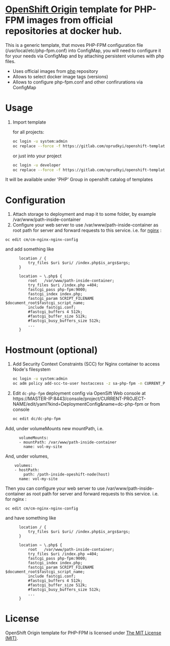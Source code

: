 [OpenShift Origin](https://www.openshift.org/) template for PHP-FPM images from official repositories at docker hub.
==============

This is a generic template, that moves PHP-FPM configuration file (/usr/local/etc/php-fpm.conf) into ConfigMap, you will need to configure it 
for your needs via ConfigMap and by attaching persistent volumes with php files.

 - Uses official images from [php](https://hub.docker.com/r/library/php/) repository
 - Allows to select docker image tags (versions)
 - Allows to configure php-fpm.conf and other confirurations via ConfigMap
      

Usage
==============

1. Import template

	for all projects:
	```sh
	oc login -u system:admin
	oc replace --force -f https://gitlab.com/oprudkyi/openshift-templates/raw/master/php-fpm/php-fpm.yaml -n openshift
	```

	or just into your project
	```sh
	oc login -u developer
	oc replace --force -f https://gitlab.com/oprudkyi/openshift-templates/raw/master/php-fpm/php-fpm.yaml -n CURRENT_PROJECT_NAME
	```

It will be available under 'PHP' Group in openshift catalog of templates

Configuration 
==============
1. Attach storage to deployment and map it to some folder, by example /var/www/path-inside-container
2. Configure your web server to use /var/www/path-inside-container as root path for server and forward requests to this service.
  i.e. for [nginx](https://gitlab.com/oprudkyi/openshift-templates/tree/master/nginx) :
  ```
  oc edit cm/cm-nginx-nginx-config
  ```
  and add something like

  ```
		location / {
			try_files $uri $uri/ /index.php$is_args$args;
		}

		location ~ \.php$ {
            root   /var/www/path-inside-container;
			try_files $uri /index.php =404;
			fastcgi_pass php-fpm:9000;
			fastcgi_index index.php;
			fastcgi_param SCRIPT_FILENAME $document_root$fastcgi_script_name;
			include fastcgi.conf;
			#fastcgi_buffers 4 512k; 
			#fastcgi_buffer_size 512k; 
			#fastcgi_busy_buffers_size 512k; 
			...
        }
  ```


Hostmount (optional)
==============
1. Add Security Context Constraints (SCC) for Nginx container to access Node's filesystem
	```sh
	oc login -u system:admin
	oc adm policy add-scc-to-user hostaccess -z sa-php-fpm -n CURRENT_PROJECT_NAME
	```
2. Edit `dc-php-fpm` deployment config via OpenSift Web console 
at https://MASTER-IP:8443/console/project/CURRENT-PROJECT-NAME/edit/yaml?kind=DeploymentConfig&name=dc-php-fpm 
or from console 
	```sh
	oc edit dc/dc-php-fpm
	```

  Add, under volumeMounts new mountPath, i.e.
  ```
        volumeMounts:
        - mountPath: /var/www/path-inside-container
          name: vol-my-site
  ```

  And, under volumes, 
  ```
      volumes:
      - hostPath: 
          path: /path-inside-opeshift-node(host)
        name: vol-my-site
  ```

  Then you can configure your web server to use /var/www/path-inside-container as root path for server and forward requests to this service.
  i.e. for nginx :
  ```
  oc edit cm/cm-nginx-nginx-config
  ```
  and have something like
  ```
		location / {
			try_files $uri $uri/ /index.php$is_args$args;
		}

		location ~ \.php$ {
            root   /var/www/path-inside-container;
			try_files $uri /index.php =404;
			fastcgi_pass php-fpm:9000;
			fastcgi_index index.php;
			fastcgi_param SCRIPT_FILENAME $document_root$fastcgi_script_name;
			include fastcgi.conf;
			#fastcgi_buffers 4 512k; 
			#fastcgi_buffer_size 512k; 
			#fastcgi_busy_buffers_size 512k; 
			...
        }

  ```




License
==============

OpenShift Origin template for PHP-FPM is licensed under [The MIT License (MIT)](LICENSE).


